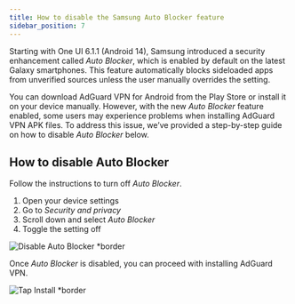 ```yaml
---
title: How to disable the Samsung Auto Blocker feature
sidebar_position: 7
---
```


Starting with One UI 6.1.1 (Android 14), Samsung introduced a security enhancement called *Auto Blocker*, which is enabled by default on the latest Galaxy smartphones. This feature automatically blocks sideloaded apps from unverified sources unless the user manually overrides the setting.

You can download AdGuard VPN for Android from the Play Store or install it on your device manually. However, with the new *Auto Blocker* feature enabled, some users may experience problems when installing AdGuard VPN APK files. To address this issue, we’ve provided a step-by-step guide on how to disable *Auto Blocker* below.

## How to disable Auto Blocker

Follow the instructions to turn off *Auto Blocker*.

1. Open your device settings
1. Go to *Security and privacy*
1. Scroll down and select *Auto Blocker*
1. Toggle the setting off

![Disable Auto Blocker *border](https://cdn.adtidy.org/content/kb/ad_blocker/android/solving_problems/auto-blocker/auto_blocker_en.png)

Once *Auto Blocker* is disabled, you can proceed with installing AdGuard VPN.

![Tap Install *border](https://cdn.adtidy.org/content/kb/vpn/android/install_vpn_en.png)
